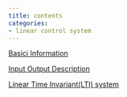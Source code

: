 ```yaml
---
title: contents
categories: 
- linear control system
---
```


[Basici Information](./Basic-Information.md)

[Input Output Description](./Input-Output-Description.md)

[Linear Time Invariant(LTI) system](./Linear-Time-Invariant.md)